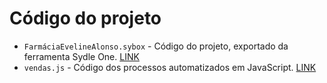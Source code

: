 # Código do projeto

* `FarmáciaEvelineAlonso.sybox` - Código do projeto, exportado da ferramenta Sydle One. [LINK](https://github.com/ICEI-PUC-Minas-PMV-SI/pmv-si-2021-2-e2-proj-bpm-t1-farmacia_automatizacao/blob/0c826ae7e28365b7ee6d6922f2c2f833f7a5fad2/codigo/Farm%C3%A1ciaEvelineAlonso.sybox)
* `vendas.js` - Código dos processos automatizados em JavaScript. [LINK](https://github.com/ICEI-PUC-Minas-PMV-SI/pmv-si-2021-2-e2-proj-bpm-t1-farmacia_automatizacao/blob/0c826ae7e28365b7ee6d6922f2c2f833f7a5fad2/codigo/vendas.js)
